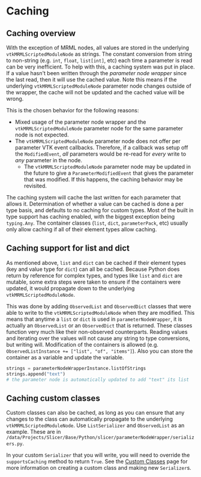 # Caching

## Caching overview

With the exception of MRML nodes, all values are stored in the underlying `vtkMRMLScriptedModuleNode` as strings. The constant conversion from string to non-string (e.g. `int`, `float`, `list[int]`, etc) each time a parameter is read can be very inefficient. To help with this, a caching system was put in place. If a value hasn't been written through the _parameter node wrapper_ since the last read, then it will use the cached value. Note this means if the underlying `vtkMRMLScriptedModuleNode` parameter node changes outside of the wrapper, the cache will not be updated and the cached value will be wrong.

This is the chosen behavior for the following reasons:

- Mixed usage of the parameter node wrapper and the `vtkMRMLScriptedModuleNode` parameter node for the same parameter node is not expected.
- The `vtkMRMLScriptedModuleNode` parameter node does not offer per parameter VTK event callbacks. Therefore, if a callback was setup off the `ModifiedEvent`, _all_ parameters would be re-read for _every_ write to _any_ parameter in the node.
    - The `vtkMRMLScriptedModuleNode` parameter node may be updated in the future to give a `ParameterModifiedEvent` that gives the parameter that was modified. If this happens, the caching behavior may be revisited.

The caching system will cache the last written for each parameter that allows it. Determination of whether a value can be cached is done a per type basis, and defaults to no caching for custom types. Most of the built in type support has caching enabled, with the biggest exception being `typing.Any`. The container classes (`list`, `dict`, `parameterPack`, etc) usually only allow caching if all of their element types allow caching.

## Caching support for list and dict

As mentioned above, `list` and `dict` can be cached if their element types (key and value type for `dict`) can all be cached. Because Python does return by reference for complex types, and types like `list` and `dict` are mutable, some extra steps were taken to ensure if the containers were updated, it would propagate down to the underlying `vtkMRMLScriptedModuleNode`.

This was done by adding `ObservedList` and `ObservedDict` classes that were able to write to the `vtkMRMLScriptedModuleNode` when they are modified. This means that anytime a `list` or `dict` is used in `parameterNodeWrapper`, it is actually an `ObservedList` or an `ObservedDict` that is returned. These classes function very much like their non-observed counterparts. Reading values and iterating over the values will not cause any string to type conversions, but writing will. Modification of the containers is allowed (e.g. `ObservedListInstance += ["list", "of", "items"]`). Also you can store the container as a variable and update the variable.

```py
strings = parameterNodeWrapperInstance.listOfStrings
strings.append("text")
# the parameter node is automatically updated to add "text" its list
```

## Caching custom classes

Custom classes can also be cached, as long as you can ensure that any changes to the class can automatically propagate to the underlying `vtkMRMLScriptedModuleNode`. Use `ListSerializer` and `ObservedList` as an example. These are in `/data/Projects/Slicer/Base/Python/slicer/parameterNodeWrapper/serializers.py`.

In your custom `Serializer` that you will write, you will need to override the `supportsCaching` method to return `True`. See the [Custom Classes](./custom_classes.md) page for more information on creating a  custom class and making new `Serializer`s.
